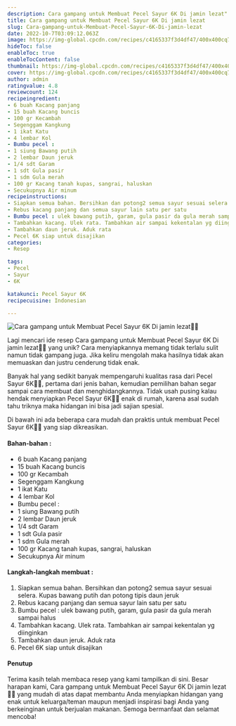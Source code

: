 ```yaml
---
description: Cara gampang untuk Membuat Pecel Sayur 6K Di jamin lezat"
title: Cara gampang untuk Membuat Pecel Sayur 6K Di jamin lezat
slug: Cara-gampang-untuk-Membuat-Pecel-Sayur-6K-Di-jamin-lezat
date: 2022-10-7T03:09:12.063Z
image: https://img-global.cpcdn.com/recipes/c4165337f3d4df47/400x400cq70/photo.jpg
hideToc: false
enableToc: true
enableTocContent: false
thumbnail: https://img-global.cpcdn.com/recipes/c4165337f3d4df47/400x400cq70/photo.jpg
cover: https://img-global.cpcdn.com/recipes/c4165337f3d4df47/400x400cq70/photo.jpg
author: admin
ratingvalue: 4.8
reviewcount: 124
recipeingredient:
- 6 buah Kacang panjang
- 15 buah Kacang buncis
- 100 gr Kecambah
- Segenggam Kangkung
- 1 ikat Katu
- 4 lembar Kol
- Bumbu pecel :
- 1 siung Bawang putih
- 2 lembar Daun jeruk
- 1/4 sdt Garam
- 1 sdt Gula pasir
- 1 sdm Gula merah
- 100 gr Kacang tanah kupas, sangrai, haluskan
- Secukupnya Air minum
recipeinstructions:
- Siapkan semua bahan. Bersihkan dan potong2 semua sayur sesuai selera. Kupas bawang putih dan potong tipis daun jeruk
- Rebus kacang panjang dan semua sayur lain satu per satu
- Bumbu pecel : ulek bawang putih, garam, gula pasir da gula merah sampai halus
- Tambahkan kacang. Ulek rata. Tambahkan air sampai kekentalan yg diinginkan
- Tambahkan daun jeruk. Aduk rata
- Pecel 6K siap untuk disajikan
categories:
- Resep

tags:
- Pecel
- Sayur
- 6K

katakunci: Pecel Sayur 6K
recipecuisine: Indonesian

---
```


![Cara gampang untuk Membuat Pecel Sayur 6K Di jamin lezat👩‍🍳](https://img-global.cpcdn.com/recipes/c4165337f3d4df47/400x400cq70/photo.jpg)

Lagi mencari ide resep Cara gampang untuk Membuat Pecel Sayur 6K Di jamin lezat👩‍🍳 yang unik? Cara menyiapkannya memang tidak terlalu sulit namun tidak gampang juga. Jika keliru mengolah maka hasilnya tidak akan memuaskan dan justru cenderung tidak enak.

Banyak hal yang sedikit banyak mempengaruhi kualitas rasa dari Pecel Sayur 6K👩‍🍳, pertama dari jenis bahan, kemudian pemilihan bahan segar sampai cara membuat dan menghidangkannya. Tidak usah pusing kalau hendak menyiapkan Pecel Sayur 6K👩‍🍳 enak di rumah, karena asal sudah tahu triknya maka hidangan ini bisa jadi sajian spesial.

Di bawah ini ada beberapa cara mudah dan praktis untuk membuat Pecel Sayur 6K👩‍🍳 yang siap dikreasikan.

<!--inarticleads1-->

#### Bahan-bahan :

- 6 buah Kacang panjang
- 15 buah Kacang buncis
- 100 gr Kecambah
- Segenggam Kangkung
- 1 ikat Katu
- 4 lembar Kol
- Bumbu pecel :
- 1 siung Bawang putih
- 2 lembar Daun jeruk
- 1/4 sdt Garam
- 1 sdt Gula pasir
- 1 sdm Gula merah
- 100 gr Kacang tanah kupas, sangrai, haluskan
- Secukupnya Air minum

<!--inarticleads2-->

#### Langkah-langkah membuat :

1. Siapkan semua bahan. Bersihkan dan potong2 semua sayur sesuai selera. Kupas bawang putih dan potong tipis daun jeruk
1. Rebus kacang panjang dan semua sayur lain satu per satu
1. Bumbu pecel : ulek bawang putih, garam, gula pasir da gula merah sampai halus
1. Tambahkan kacang. Ulek rata. Tambahkan air sampai kekentalan yg diinginkan
1. Tambahkan daun jeruk. Aduk rata
1. Pecel 6K siap untuk disajikan

#### Penutup

Terima kasih telah membaca resep yang kami tampilkan di sini. Besar harapan kami, Cara gampang untuk Membuat Pecel Sayur 6K Di jamin lezat👩‍🍳 yang mudah di atas dapat membantu Anda menyiapkan hidangan yang enak untuk keluarga/teman maupun menjadi inspirasi bagi Anda yang berkeinginan untuk berjualan makanan. Semoga bermanfaat dan selamat mencoba!
